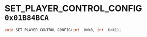 # SET_PLAYER_CONTROL_CONFIG `0x01B84BCA`

```cpp
void SET_PLAYER_CONTROL_CONFIG(int _Unk0, int _Unk1);
```